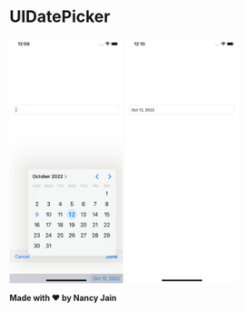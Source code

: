 # UIDatePicker

<img src="/resultpics/1.png" width="200">
<img src="/resultpics/2.png" width="200">

**Made with ❤️ by Nancy Jain**
